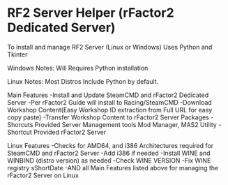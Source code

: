 # RF2 Server Helper (rFactor2 Dedicated Server)
To install and manage RF2 Server
(Linux or Windows) Uses Python and Tkinter

Windows Notes: Will Requires Python installation

Linux Notes: Most Distros Include Python by default. 

Main Features
-Install and Update SteamCMD and rFactor2 Dedicated Server
-Per rFactor2 Guide will install to Racing/SteamCMD
-Download Workshop Content(Easy Workshop ID extraction from Full URL for easy copy paste)
-Transfer Workshop Content to rFactor2 Server Packages
-Shorcuts Provided Server Management tools Mod Manager, MAS2 Utility
-Shortcut Provided rFactor2 Server

Linux Features
-Checks for AMD64, and i386 Architectures required for SteamCMD and rFactor2 Server
-Add i386 if needed
-Install WINE and WINBIND (distro version) as needed
-Check WINE VERSION
-Fix WINE registry sShortDate
-AND all Main Features listed above for managing the rFactor2 Server on Linux
